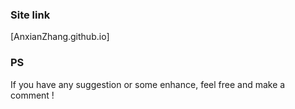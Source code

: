 ### Site link
[AnxianZhang.github.io]

### PS
If you have any suggestion or some enhance, feel free and make a comment !
